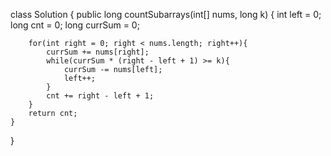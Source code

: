 class Solution {
    public long countSubarrays(int[] nums, long k) {
        int left = 0;
        long cnt = 0;
        long currSum = 0;

        for(int right = 0; right < nums.length; right++){
            currSum += nums[right];
            while(currSum * (right - left + 1) >= k){
                currSum -= nums[left];
                left++;
            }
            cnt += right - left + 1;
        }
        return cnt;
    }
}
